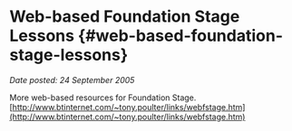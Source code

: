 # Web-based Foundation Stage Lessons {#web-based-foundation-stage-lessons}

_Date posted: 24 September 2005_

More web-based resources for Foundation Stage. [http://www.btinternet.com/~tony.poulter/links/webfstage.htm](http://www.btinternet.com/~tony.poulter/links/webfstage.htm)